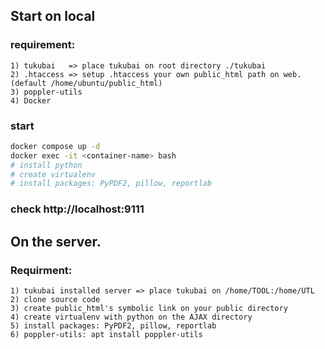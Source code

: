 ## Start on local
### requirement:
	1) tukubai   => place tukubai on root directory ./tukubai
	2) .htaccess => setup .htaccess your own public_html path on web. (default /home/ubuntu/public_html)
	3) poppler-utils
	4) Docker
### start
```bash
docker compose up -d
docker exec -it <container-name> bash
# install python
# create virtualenv
# install packages: PyPDF2, pillow, reportlab
```
### check http://localhost:9111


## On the server.
### Requirment:
	1) tukubai installed server => place tukubai on /home/TOOL:/home/UTL
	2) clone source code
	3) create public_html's symbolic link on your public directory
	4) create virtualenv with python on the AJAX directory
	5) install packages: PyPDF2, pillow, reportlab
	6) poppler-utils: apt install poppler-utils
